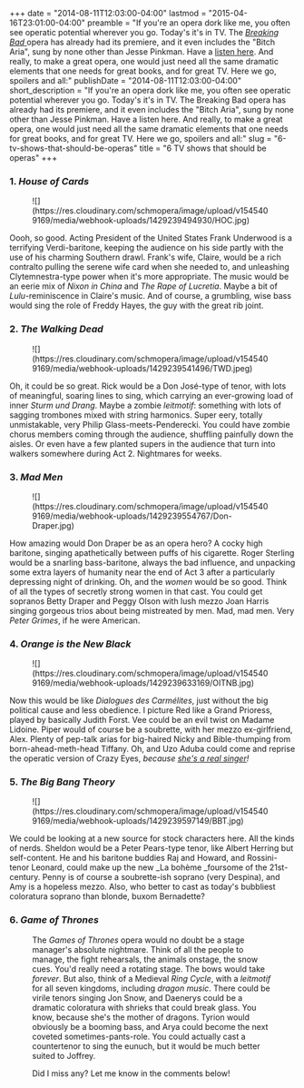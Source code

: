 +++
date = "2014-08-11T12:03:00-04:00"
lastmod = "2015-04-16T23:01:00-04:00"
preamble = "If you're an opera dork like me, you often see operatic potential wherever you go. Today's it's in TV. The [_Breaking Bad_ ](http://www.esquire.com/blogs/culture/breaking-bad-opera-interview)opera has already had its premiere, and it even includes the \"Bitch Aria\", sung by none other than Jesse Pinkman. Have a [listen here](https://www.youtube.com/watch?v=JQ2C77flKNk). And really, to make a great opera, one would just need all the same dramatic elements that one needs for great books, and for great TV. Here we go, spoilers and all:"
publishDate = "2014-08-11T12:03:00-04:00"
short_description = "If you&#039;re an opera dork like me, you often see operatic potential wherever you go. Today&#039;s it&#039;s in TV. The Breaking Bad opera has already had its premiere, and it even includes the &quot;Bitch Aria&quot;, sung by none other than Jesse Pinkman. Have a listen here. And really, to make a great opera, one would just need all the same dramatic elements that one needs for great books, and for great TV. Here we go, spoilers and all:"
slug = "6-tv-shows-that-should-be-operas"
title = "6 TV shows that should be operas"
+++

### 1. _House of Cards_

<figure data-type="image">
![](https://res.cloudinary.com/schmopera/image/upload/v1545409169/media/webhook-uploads/1429239494930/HOC.jpg)
</figure>

Oooh, so good. Acting President of the United States Frank Underwood is a terrifying Verdi-baritone, keeping the audience on his side partly with the use of his charming Southern drawl. Frank's wife, Claire, would be a rich contralto pulling the serene wife card when she needed to, and unleashing Clytemnestra-type power when it's more appropriate. The music would be an eerie mix of _Nixon in China_ and _The Rape of Lucretia_. Maybe a bit of _Lulu_-reminiscence in Claire's music. And of course, a grumbling, wise bass would sing the role of Freddy Hayes, the guy with the great rib joint.

### 2. _The Walking Dead_

<figure data-type="image">
![](https://res.cloudinary.com/schmopera/image/upload/v1545409169/media/webhook-uploads/1429239541496/TWD.jpeg)
</figure>

Oh, it could be so great. Rick would be a Don José-type of tenor, with lots of meaningful, soaring lines to sing, which carrying an ever-growing load of inner _Sturm und Drang_. Maybe a zombie _leitmotif_: something with lots of sagging trombones mixed with string harmonics. Super eery, totally unmistakable, very Philip Glass-meets-Penderecki. You could have zombie chorus members coming through the audience, shuffling painfully down the aisles. Or even have a few planted supers in the audience that turn into walkers somewhere during Act 2\. Nightmares for weeks.

### 3. _Mad Men_

<figure data-type="image">
![](https://res.cloudinary.com/schmopera/image/upload/v1545409169/media/webhook-uploads/1429239554767/Don-Draper.jpg)
</figure>

How amazing would Don Draper be as an opera hero? A cocky high baritone, singing apathetically between puffs of his cigarette. Roger Sterling would be a snarling bass-baritone, always the bad influence, and unpacking some extra layers of humanity near the end of Act 3 after a particularly depressing night of drinking. Oh, and the _women_ would be so good. Think of all the types of secretly strong women in that cast. You could get sopranos Betty Draper and Peggy Olson with lush mezzo Joan Harris singing gorgeous trios about being mistreated by men. Mad, mad men. Very _Peter Grimes_, if he were American.

### 4. _Orange is the New Black_

<figure data-type="image">
![](https://res.cloudinary.com/schmopera/image/upload/v1545409169/media/webhook-uploads/1429239633169/OITNB.jpg)
</figure>

Now this would be like _Dialogues des Carmélites_, just without the big political cause and less obedience. I picture Red like a Grand Prioress, played by basically Judith Forst. Vee could be an evil twist on Madame Lidoine. Piper would of course be a soubrette, with her mezzo ex-girlfriend, Alex. Plenty of pep-talk arias for big-haired Nicky and Bible-thumping from born-ahead-meth-head Tiffany. Oh, and Uzo Aduba could come and reprise the operatic version of Crazy Eyes, _because [she's a real singer](https://www.youtube.com/watch?v=q2mcwfcXW50)!_

### 5. _The Big Bang Theory_

<figure data-type="image">
![](https://res.cloudinary.com/schmopera/image/upload/v1545409169/media/webhook-uploads/1429239597149/BBT.jpg)
</figure>

We could be looking at a new source for stock characters here. All the kinds of nerds. Sheldon would be a Peter Pears-type tenor, like Albert Herring but self-content. He and his baritone buddies Raj and Howard, and Rossini-tenor Leonard, could make up the new _La bohème _foursome of the 21st-century. Penny is of course a soubrette-ish soprano (very Despina), and Amy is a hopeless mezzo. Also, who better to cast as today's bubbliest coloratura soprano than blonde, buxom Bernadette?

### 6. _Game of Thrones_

<figure data-type="image"
![](https://res.cloudinary.com/schmopera/image/upload/v1545409169/media/webhook-uploads/1429239648243/GOT.jpg)
</figure>

The _Games of Thrones_ opera would no doubt be a stage manager's absolute nightmare. Think of all the people to manage, the fight rehearsals, the animals onstage, the snow cues. You'd really need a rotating stage. The bows would take _forever_. But also, think of a Medieval _Ring Cycle_, with a _leitmotif_ for all seven kingdoms, including _dragon music_. There could be virile tenors singing Jon Snow, and Daenerys could be a dramatic coloratura with shrieks that could break glass. You know, because she's the mother of dragons. Tyrion would obviously be a booming bass, and Arya could become the next coveted sometimes-pants-role. You could actually cast a countertenor to sing the eunuch, but it would be much better suited to Joffrey.

Did I miss any? Let me know in the comments below!
